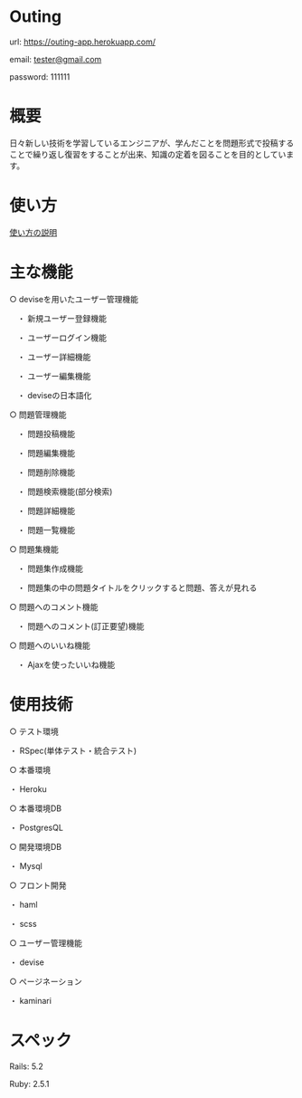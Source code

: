 # Outing
url: https://outing-app.herokuapp.com/


email: tester@gmail.com

password: 111111


# 概要
日々新しい技術を学習しているエンジニアが、学んだことを問題形式で投稿することで繰り返し復習をすることが出来、知識の定着を図ることを目的としています。


# 使い方

[使い方の説明](https://qiita.com/k19911848/items/1a1dd22a3edad7cd22c1)


# 主な機能
○ deviseを用いたユーザー管理機能

　・ 新規ユーザー登録機能

　・ ユーザーログイン機能

　・ ユーザー詳細機能

　・ ユーザー編集機能

　・ deviseの日本語化

○ 問題管理機能

　・ 問題投稿機能

　・ 問題編集機能

　・ 問題削除機能

　・ 問題検索機能(部分検索)

　・ 問題詳細機能

　・ 問題一覧機能

○ 問題集機能

　・ 問題集作成機能

　・ 問題集の中の問題タイトルをクリックすると問題、答えが見れる

○ 問題へのコメント機能

　・ 問題へのコメント(訂正要望)機能

○ 問題へのいいね機能

　・ Ajaxを使ったいいね機能


# 使用技術
○ テスト環境

  ・ RSpec(単体テスト・統合テスト)

○ 本番環境

  ・ Heroku

○ 本番環境DB

  ・ PostgresQL

○ 開発環境DB

  ・ Mysql

○ フロント開発

  ・ haml

  ・ scss

○ ユーザー管理機能

  ・ devise

○ ページネーション

  ・ kaminari


# スペック

Rails: 5.2

Ruby: 2.5.1
